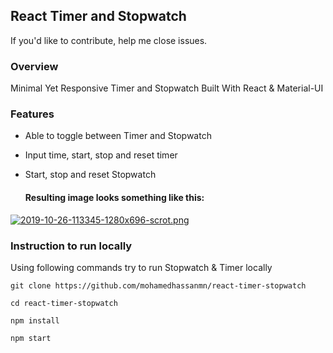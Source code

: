 ## React Timer and Stopwatch

If you'd like to contribute, help me close issues.

### Overview
Minimal Yet Responsive Timer and Stopwatch Built With React & Material-UI 

### Features

* Able to toggle between Timer and Stopwatch
* Input time, start, stop and reset timer
* Start, stop and reset Stopwatch

  #### Resulting image looks something like this:

[![2019-10-26-113345-1280x696-scrot.png](https://i.postimg.cc/fyqg5htg/2019-10-26-113345-1280x696-scrot.png)](https://postimg.cc/FkcZs8xj)

### Instruction to run locally
Using following commands try to run Stopwatch & Timer locally

`git clone https://github.com/mohamedhassanmn/react-timer-stopwatch`

`cd react-timer-stopwatch`

`npm install`

`npm start`



